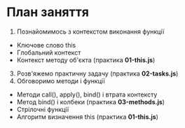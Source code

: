 # План заняття

1. Познайомимось з контекстом виконання функції

- Ключове слово this
- Глобальний контекст
- Контекст методу об'єкта (практика **01-this.js**)

3. Розв'яжемо практичну задачу (практика **02-tasks.js**)
4. Обговоримо методи і функції

- Методи call(), apply(), bind() і втрата контексту
- Метод bind() і колбеки (практика **03-methods.js**)
- Стрілочні функції
- Алгоритм визначення this (практика **01-this.js**)
